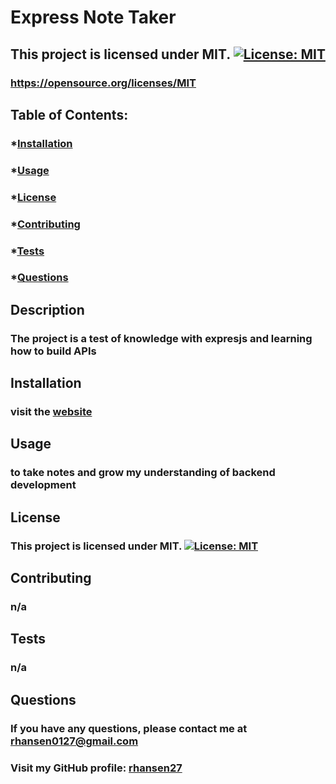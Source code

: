 # Express Note Taker

## This project is licensed under MIT. [![License: MIT](https://img.shields.io/badge/License-MIT-yellow.svg)](https://opensource.org/licenses/MIT)

### https://opensource.org/licenses/MIT

## Table of Contents:

### \*[Installation](#installation)

### \*[Usage](#usage)

### \*[License](#license)

### \*[Contributing](#contributing)

### \*[Tests](#tests)

### \*[Questions](#questions)

## Description

### The project is a test of knowledge with expresjs and learning how to build APIs

## Installation

### visit the [website](https://express-note-taker-nzrd.onrender.com/notes)

## Usage

### to take notes and grow my understanding of backend development

## License

### This project is licensed under MIT. [![License: MIT](https://img.shields.io/badge/License-MIT-yellow.svg)](https://opensource.org/licenses/MIT)

## Contributing

### n/a

## Tests

### n/a

## Questions

### If you have any questions, please contact me at rhansen0127@gmail.com

### Visit my GitHub profile: [rhansen27](https://github.com/rhansen27)

